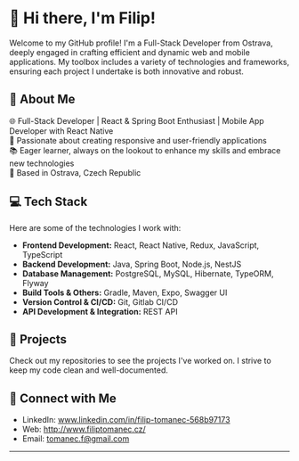 <!--
### Hi there 👋


**filiptomanec/filiptomanec** is a ✨ _special_ ✨ repository because its `README.md` (this file) appears on your GitHub profile.

Here are some ideas to get you started:

- 🔭 I’m currently working on ...
- 🌱 I’m currently learning ...
- 👯 I’m looking to collaborate on ...
- 🤔 I’m looking for help with ...
- 💬 Ask me about ...
- 📫 How to reach me: ...
- 😄 Pronouns: ...
- ⚡ Fun fact: ...
-->


# 👋 Hi there, I'm Filip!

Welcome to my GitHub profile! I'm a Full-Stack Developer from Ostrava, deeply engaged in crafting efficient and dynamic web and mobile applications. My toolbox includes a variety of technologies and frameworks, ensuring each project I undertake is both innovative and robust.

## 🚀 About Me

🌐 Full-Stack Developer | React & Spring Boot Enthusiast | Mobile App Developer with React Native  
🌟 Passionate about creating responsive and user-friendly applications  
📚 Eager learner, always on the lookout to enhance my skills and embrace new technologies  
📍 Based in Ostrava, Czech Republic

## 💻 Tech Stack

Here are some of the technologies I work with:

- **Frontend Development:** React, React Native, Redux, JavaScript, TypeScript
- **Backend Development:** Java, Spring Boot, Node.js, NestJS
- **Database Management:** PostgreSQL, MySQL, Hibernate, TypeORM, Flyway
- **Build Tools & Others:** Gradle, Maven, Expo, Swagger UI
- **Version Control & CI/CD:** Git, Gitlab CI/CD
- **API Development & Integration:** REST API

## 🌟 Projects

Check out my repositories to see the projects I've worked on. I strive to keep my code clean and well-documented.

## 🤝 Connect with Me

- LinkedIn: www.linkedin.com/in/filip-tomanec-568b97173
- Web: http://www.filiptomanec.cz/
- Email: tomanec.f@gmail.com

---

